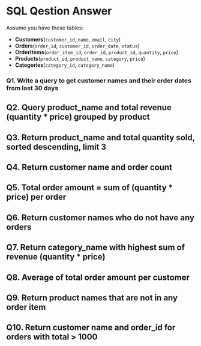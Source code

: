 # SQL Qestion Answer
Assume you have these tables:

- **Customers**(`customer_id`, `name`, `email`, `city`)
- **Orders**(`order_id`, `customer_id`, `order_date`, `status`)
- **OrderItems**(`order_item_id`, `order_id`, `product_id`, `quantity`, `price`)
- **Products**(`product_id`, `product_name`, `category`, `price`)
- **Categories**(`category_id`, `category_name`)


### Q1. Write a query to get customer names and their order dates from last 30 days
## Q2. Query product_name and total revenue (quantity * price) grouped by product
## Q3. Return product_name and total quantity sold, sorted descending, limit 3
## Q4. Return customer name and order count
## Q5. Total order amount = sum of (quantity * price) per order
## Q6. Return customer names who do not have any orders
## Q7. Return category_name with highest sum of revenue (quantity * price)
## Q8. Average of total order amount per customer
## Q9. Return product names that are not in any order item
## Q10. Return customer name and order_id for orders with total > 1000

